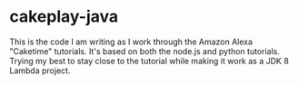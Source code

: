 # cakeplay-java

This is the code I am writing as I work through the Amazon Alexa "Caketime" tutorials.  It's based on both the node.js and python tutorials.  Trying my best to stay close to the
tutorial while making it work as a JDK 8 Lambda project.
